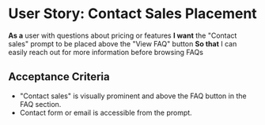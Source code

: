# User Story: Contact Sales Placement

**As a** user with questions about pricing or features
**I want** the "Contact sales" prompt to be placed above the "View FAQ" button
**So that** I can easily reach out for more information before browsing FAQs

## Acceptance Criteria
- "Contact sales" is visually prominent and above the FAQ button in the FAQ section.
- Contact form or email is accessible from the prompt.
